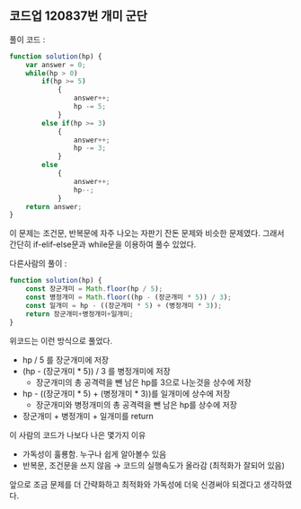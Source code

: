 ## 코드업 120837번 개미 군단

풀이 코드 :

```jsx
function solution(hp) {
    var answer = 0;
    while(hp > 0)
        if(hp >= 5)
            {
                answer++;
                hp -= 5;
            }
        else if(hp >= 3)
            {
                answer++;
                hp -= 3;
            }
        else
            {
                answer++;
                hp--;
            }
    return answer;
}
```

이 문제는 조건문, 반복문에 자주 나오는 자판기 잔돈 문제와 비슷한 문제였다. 그래서 간단히 if-elif-else문과 while문을 이용하여 풀수 있었다.

다른사람의 풀이 :

```jsx
function solution(hp) {
    const 장군개미 = Math.floor(hp / 5);
    const 병정개미 = Math.floor((hp - (장군개미 * 5)) / 3);
    const 일개미 = hp - ((장군개미 * 5) + (병정개미 * 3));
    return 장군개미+병정개미+일개미;
}
```

위코드는 이런 방식으로 풀었다.

- hp / 5 를 장군개미에 저장
- (hp - (장군개미 * 5)) / 3 를 병정개미에 저장
    - 장군개미의 총 공격력을 뺀 남은 hp를 3으로 나눈것을 상수에 저장
- hp - ((장군개미 * 5) + (병정개미 * 3))를 일개미에 상수에 저장
    - 장군개미와 병정개미의 총 공격력을 뺀 남은 hp를 상수에 저장
- 장군개미 + 병정개미 + 일개미를 return

이 사람의 코드가 나보다 나은 몇가지 이유

- 가독성이 훌룡함. 누구나 쉽게 알아볼수 있음
- 반복문, 조건문을 쓰지 않음 → 코드의 실행속도가 올라감 (최적화가 잘되어 있음)

앞으로 조금 문제를 더 간략화하고 최적화와 가독성에 더욱 신경써야 되겠다고 생각하였다.

